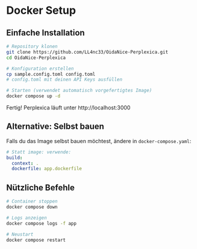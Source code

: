 # Docker Setup

## Einfache Installation

```bash
# Repository klonen
git clone https://github.com/LL4nc33/OidaNice-Perplexica.git
cd OidaNice-Perplexica

# Konfiguration erstellen
cp sample.config.toml config.toml
# config.toml mit deinen API Keys ausfüllen

# Starten (verwendet automatisch vorgefertigtes Image)
docker compose up -d
```

Fertig! Perplexica läuft unter http://localhost:3000

## Alternative: Selbst bauen

Falls du das Image selbst bauen möchtest, ändere in `docker-compose.yaml`:

```yaml
# Statt image: verwende:
build:
  context: .
  dockerfile: app.dockerfile
```

## Nützliche Befehle

```bash
# Container stoppen
docker compose down

# Logs anzeigen
docker compose logs -f app

# Neustart
docker compose restart
```